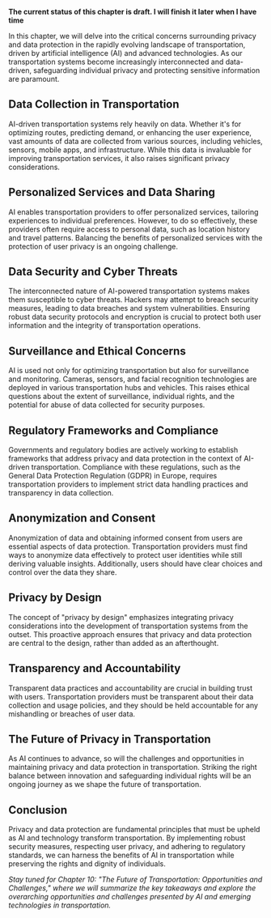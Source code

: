 **The current status of this chapter is draft. I will finish it later when I have time**

In this chapter, we will delve into the critical concerns surrounding privacy and data protection in the rapidly evolving landscape of transportation, driven by artificial intelligence (AI) and advanced technologies. As our transportation systems become increasingly interconnected and data-driven, safeguarding individual privacy and protecting sensitive information are paramount.

Data Collection in Transportation
---------------------------------

AI-driven transportation systems rely heavily on data. Whether it's for optimizing routes, predicting demand, or enhancing the user experience, vast amounts of data are collected from various sources, including vehicles, sensors, mobile apps, and infrastructure. While this data is invaluable for improving transportation services, it also raises significant privacy considerations.

Personalized Services and Data Sharing
--------------------------------------

AI enables transportation providers to offer personalized services, tailoring experiences to individual preferences. However, to do so effectively, these providers often require access to personal data, such as location history and travel patterns. Balancing the benefits of personalized services with the protection of user privacy is an ongoing challenge.

Data Security and Cyber Threats
-------------------------------

The interconnected nature of AI-powered transportation systems makes them susceptible to cyber threats. Hackers may attempt to breach security measures, leading to data breaches and system vulnerabilities. Ensuring robust data security protocols and encryption is crucial to protect both user information and the integrity of transportation operations.

Surveillance and Ethical Concerns
---------------------------------

AI is used not only for optimizing transportation but also for surveillance and monitoring. Cameras, sensors, and facial recognition technologies are deployed in various transportation hubs and vehicles. This raises ethical questions about the extent of surveillance, individual rights, and the potential for abuse of data collected for security purposes.

Regulatory Frameworks and Compliance
------------------------------------

Governments and regulatory bodies are actively working to establish frameworks that address privacy and data protection in the context of AI-driven transportation. Compliance with these regulations, such as the General Data Protection Regulation (GDPR) in Europe, requires transportation providers to implement strict data handling practices and transparency in data collection.

Anonymization and Consent
-------------------------

Anonymization of data and obtaining informed consent from users are essential aspects of data protection. Transportation providers must find ways to anonymize data effectively to protect user identities while still deriving valuable insights. Additionally, users should have clear choices and control over the data they share.

Privacy by Design
-----------------

The concept of "privacy by design" emphasizes integrating privacy considerations into the development of transportation systems from the outset. This proactive approach ensures that privacy and data protection are central to the design, rather than added as an afterthought.

Transparency and Accountability
-------------------------------

Transparent data practices and accountability are crucial in building trust with users. Transportation providers must be transparent about their data collection and usage policies, and they should be held accountable for any mishandling or breaches of user data.

The Future of Privacy in Transportation
---------------------------------------

As AI continues to advance, so will the challenges and opportunities in maintaining privacy and data protection in transportation. Striking the right balance between innovation and safeguarding individual rights will be an ongoing journey as we shape the future of transportation.

Conclusion
----------

Privacy and data protection are fundamental principles that must be upheld as AI and technology transform transportation. By implementing robust security measures, respecting user privacy, and adhering to regulatory standards, we can harness the benefits of AI in transportation while preserving the rights and dignity of individuals.

*Stay tuned for Chapter 10: "The Future of Transportation: Opportunities and Challenges," where we will summarize the key takeaways and explore the overarching opportunities and challenges presented by AI and emerging technologies in transportation.*
